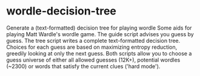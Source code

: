 # wordle-decision-tree
Generate a (text-formatted) decision tree for playing wordle
Some aids for playing Matt Wardle's wordle game. The guide script advises you guess by guess. The tree script writes a complete text-formatted decision tree. Choices for each guess are based on maximizing entropy reduction, greedily looking at only the next guess. Both scripts allow you to choose a guess universe of either all allowed guesses (12K+), potential wordles (~2300) or words that satisfy the current clues ('hard mode').
